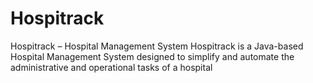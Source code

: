 # Hospitrack
Hospitrack – Hospital Management System  Hospitrack is a Java-based Hospital Management System designed to simplify and automate the administrative and operational tasks of a hospital
